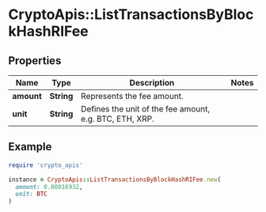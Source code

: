 # CryptoApis::ListTransactionsByBlockHashRIFee

## Properties

| Name | Type | Description | Notes |
| ---- | ---- | ----------- | ----- |
| **amount** | **String** | Represents the fee amount. |  |
| **unit** | **String** | Defines the unit of the fee amount, e.g. BTC, ETH, XRP. |  |

## Example

```ruby
require 'crypto_apis'

instance = CryptoApis::ListTransactionsByBlockHashRIFee.new(
  amount: 0.00016932,
  unit: BTC
)
```

